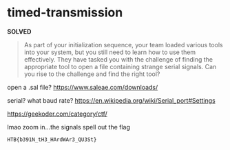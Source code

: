 # timed-transmission

**SOLVED**

> As part of your initialization sequence, your team loaded various tools into your system, but you still need to learn how to use them effectively. 
> They have tasked you with the challenge of finding the appropriate tool to open a file containing strange serial signals. 
> Can you rise to the challenge and find the right tool?

open a .sal file? https://www.saleae.com/downloads/

serial? what baud rate? 
https://en.wikipedia.org/wiki/Serial_port#Settings

https://geekoder.com/category/ctf/

lmao zoom in...the signals spell out the flag

`HTB{b391N_tH3_HArdWAr3_QU3St}`